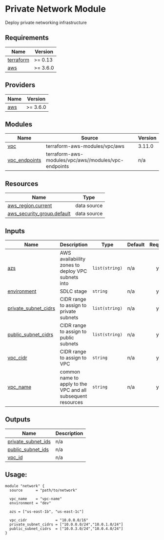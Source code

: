# Private Network Module
Deploy private networking infrastructure

## Requirements

| Name | Version |
|------|---------|
| <a name="requirement_terraform"></a> [terraform](#requirement\_terraform) | >= 0.13 |
| <a name="requirement_aws"></a> [aws](#requirement\_aws) | >= 3.6.0 |

## Providers

| Name | Version |
|------|---------|
| <a name="provider_aws"></a> [aws](#provider\_aws) | >= 3.6.0 |

## Modules

| Name | Source | Version |
|------|--------|---------|
| <a name="module_vpc"></a> [vpc](#module\_vpc) | terraform-aws-modules/vpc/aws | 3.11.0 |
| <a name="module_vpc_endpoints"></a> [vpc\_endpoints](#module\_vpc\_endpoints) | terraform-aws-modules/vpc/aws//modules/vpc-endpoints | n/a |

## Resources

| Name | Type |
|------|------|
| [aws_region.current](https://registry.terraform.io/providers/hashicorp/aws/latest/docs/data-sources/region) | data source |
| [aws_security_group.default](https://registry.terraform.io/providers/hashicorp/aws/latest/docs/data-sources/security_group) | data source |

## Inputs

| Name | Description | Type | Default | Required |
|------|-------------|------|---------|:--------:|
| <a name="input_azs"></a> [azs](#input\_azs) | AWS availabiility zones to deploy VPC subnets into | `list(string)` | n/a | yes |
| <a name="input_environment"></a> [environment](#input\_environment) | SDLC stage | `string` | n/a | yes |
| <a name="input_private_subnet_cidrs"></a> [private\_subnet\_cidrs](#input\_private\_subnet\_cidrs) | CIDR range to assign to private subnets | `list(string)` | n/a | yes |
| <a name="input_public_subnet_cidrs"></a> [public\_subnet\_cidrs](#input\_public\_subnet\_cidrs) | CIDR range to assign to public subnets | `list(string)` | n/a | yes |
| <a name="input_vpc_cidr"></a> [vpc\_cidr](#input\_vpc\_cidr) | CIDR range to assign to VPC | `string` | n/a | yes |
| <a name="input_vpc_name"></a> [vpc\_name](#input\_vpc\_name) | common name to apply to the VPC and all subsequent resources | `string` | n/a | yes |

## Outputs

| Name | Description |
|------|-------------|
| <a name="output_private_subnet_ids"></a> [private\_subnet\_ids](#output\_private\_subnet\_ids) | n/a |
| <a name="output_public_subnet_ids"></a> [public\_subnet\_ids](#output\_public\_subnet\_ids) | n/a |
| <a name="output_vpc_id"></a> [vpc\_id](#output\_vpc\_id) | n/a |

## Usage:

```
module "network" {
  source      = "path/to/network"

  vpc_name    = "vpc-name"
  environment = "dev"

  azs = ["us-east-1b", "us-east-1c"]

  vpc_cidr             = "10.0.0.0/16"
  private_subnet_cidrs = ["10.0.0.0/24","10.0.1.0/24"]
  public_subnet_cidrs  = ["10.0.3.0/24","10.0.4.0/24"]
}
```